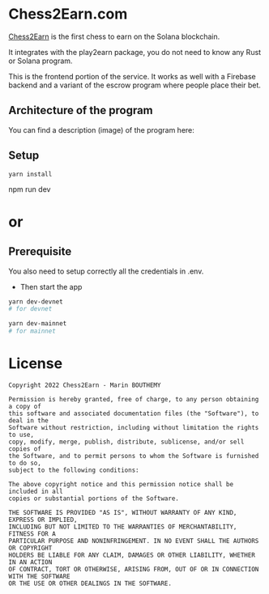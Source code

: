 # Chess2Earn.com

[Chess2Earn](https://www.chess2earn.com) is the first chess to earn on the Solana blockchain.

It integrates with the play2earn package, you do not need to know any Rust or Solana program.

This is the frontend portion of the service. It works as well with a Firebase backend and a variant of the escrow program where people place their bet.

## Architecture of the program


You can find a description (image) of the program here:



## Setup

```
yarn install
```
npm run dev
# or

## Prerequisite

You also need to setup correctly all the credentials in .env.


- Then start the app

```bash
yarn dev-devnet 
# for devnet

yarn dev-mainnet
# for mainnet
```

# License

```
Copyright 2022 Chess2Earn - Marin BOUTHEMY

Permission is hereby granted, free of charge, to any person obtaining a copy of
this software and associated documentation files (the "Software"), to deal in the
Software without restriction, including without limitation the rights to use,
copy, modify, merge, publish, distribute, sublicense, and/or sell copies of 
the Software, and to permit persons to whom the Software is furnished to do so,
subject to the following conditions:

The above copyright notice and this permission notice shall be included in all
copies or substantial portions of the Software.

THE SOFTWARE IS PROVIDED "AS IS", WITHOUT WARRANTY OF ANY KIND, EXPRESS OR IMPLIED, 
INCLUDING BUT NOT LIMITED TO THE WARRANTIES OF MERCHANTABILITY, FITNESS FOR A 
PARTICULAR PURPOSE AND NONINFRINGEMENT. IN NO EVENT SHALL THE AUTHORS OR COPYRIGHT
HOLDERS BE LIABLE FOR ANY CLAIM, DAMAGES OR OTHER LIABILITY, WHETHER IN AN ACTION 
OF CONTRACT, TORT OR OTHERWISE, ARISING FROM, OUT OF OR IN CONNECTION WITH THE SOFTWARE
OR THE USE OR OTHER DEALINGS IN THE SOFTWARE.
```


